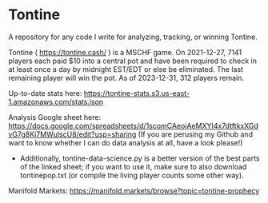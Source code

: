 # Tontine
A repository for any code I write for analyzing, tracking, or winning Tontine.

Tontine ( https://tontine.cash/ ) is a MSCHF game. On 2021-12-27, 7141 players each paid $10 into a central pot and have been required to check in at least once a day by midnight EST/EDT or else be eliminated. The last remaining player will win the pot. As of 2023-12-31, 312 players remain.

Up-to-date stats here: https://tontine-stats.s3.us-east-1.amazonaws.com/stats.json

Analysis Google sheet here: https://docs.google.com/spreadsheets/d/1scomCAeojAeMXYI4x7dtftkxXGdvG7g8Kj7MWulscU8/edit?usp=sharing
(If you are perusing my Github and want to know whether I can do data analysis at all, have a look please!)
- Additionally, tontine-data-science.py is a better version of the best parts of the linked sheet; if you want to use it, make sure to also download tontinepop.txt (or compile the living player counts some other way).

Manifold Markets: https://manifold.markets/browse?topic=tontine-prophecy
